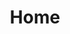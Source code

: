 ---
title: Home
classifier:
    active: true
    tags:
        - tag: img
          nums: \*
          class: pure-img
content:
    items: '@self.modular'
    order:
        by: custom
        dir: asc
        custom:
            - _carrousel
            - _blockcentral1
            - _connaitre
            - _actualite
            - _contacter
            - _blockcentral2
---